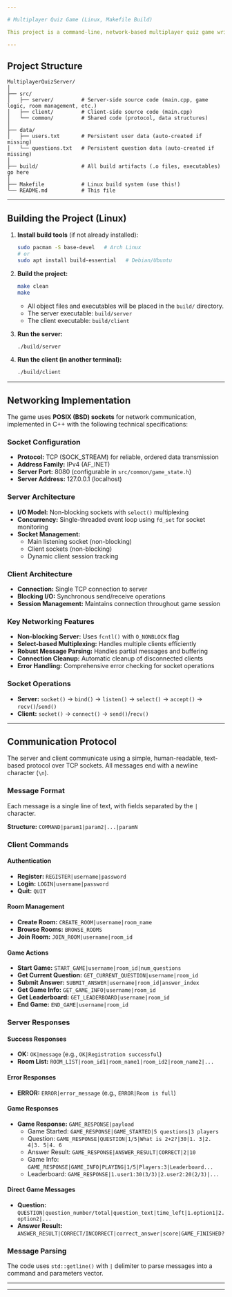 ```yaml
---

# Multiplayer Quiz Game (Linux, Makefile Build)

This project is a command-line, network-based multiplayer quiz game written in C++. It features a server and client, using low-level POSIX sockets for communication.

---
```


## Project Structure

```
MultiplayerQuizServer/
│
├── src/
│   ├── server/         # Server-side source code (main.cpp, game logic, room management, etc.)
│   ├── client/         # Client-side source code (main.cpp)
│   └── common/         # Shared code (protocol, data structures)
│
├── data/
│   ├── users.txt       # Persistent user data (auto-created if missing)
│   └── questions.txt   # Persistent question data (auto-created if missing)
│
├── build/              # All build artifacts (.o files, executables) go here
│
├── Makefile            # Linux build system (use this!)
└── README.md           # This file
```

---

## Building the Project (Linux)

1. **Install build tools** (if not already installed):
   ```sh
   sudo pacman -S base-devel   # Arch Linux
   # or
   sudo apt install build-essential   # Debian/Ubuntu
   ```

2. **Build the project:**
   ```sh
   make clean
   make
   ```

   - All object files and executables will be placed in the `build/` directory.
   - The server executable: `build/server`
   - The client executable: `build/client`

3. **Run the server:**
   ```sh
   ./build/server
   ```

4. **Run the client (in another terminal):**
   ```sh
   ./build/client
   ```

---

## Networking Implementation

The game uses **POSIX (BSD) sockets** for network communication, implemented in C++ with the following technical specifications:

### Socket Configuration
- **Protocol:** TCP (SOCK_STREAM) for reliable, ordered data transmission
- **Address Family:** IPv4 (AF_INET)
- **Server Port:** 8080 (configurable in `src/common/game_state.h`)
- **Server Address:** 127.0.0.1 (localhost)

### Server Architecture
- **I/O Model:** Non-blocking sockets with `select()` multiplexing
- **Concurrency:** Single-threaded event loop using `fd_set` for socket monitoring
- **Socket Management:**
  - Main listening socket (non-blocking)
  - Client sockets (non-blocking)
  - Dynamic client session tracking

### Client Architecture
- **Connection:** Single TCP connection to server
- **Blocking I/O:** Synchronous send/receive operations
- **Session Management:** Maintains connection throughout game session

### Key Networking Features
- **Non-blocking Server:** Uses `fcntl()` with `O_NONBLOCK` flag
- **Select-based Multiplexing:** Handles multiple clients efficiently
- **Robust Message Parsing:** Handles partial messages and buffering
- **Connection Cleanup:** Automatic cleanup of disconnected clients
- **Error Handling:** Comprehensive error checking for socket operations

### Socket Operations
- **Server:** `socket()` → `bind()` → `listen()` → `select()` → `accept()` → `recv()`/`send()`
- **Client:** `socket()` → `connect()` → `send()`/`recv()`

---

## Communication Protocol

The server and client communicate using a simple, human-readable, text-based protocol over TCP sockets. All messages end with a newline character (`\n`).

### Message Format
Each message is a single line of text, with fields separated by the `|` character.

**Structure:** `COMMAND|param1|param2|...|paramN`

### Client Commands

#### Authentication
- **Register:** `REGISTER|username|password`
- **Login:** `LOGIN|username|password`
- **Quit:** `QUIT`

#### Room Management
- **Create Room:** `CREATE_ROOM|username|room_name`
- **Browse Rooms:** `BROWSE_ROOMS`
- **Join Room:** `JOIN_ROOM|username|room_id`

#### Game Actions
- **Start Game:** `START_GAME|username|room_id|num_questions`
- **Get Current Question:** `GET_CURRENT_QUESTION|username|room_id`
- **Submit Answer:** `SUBMIT_ANSWER|username|room_id|answer_index`
- **Get Game Info:** `GET_GAME_INFO|username|room_id`
- **Get Leaderboard:** `GET_LEADERBOARD|username|room_id`
- **End Game:** `END_GAME|username|room_id`

### Server Responses

#### Success Responses
- **OK:** `OK|message` (e.g., `OK|Registration successful`)
- **Room List:** `ROOM_LIST|room_id1|room_name1|room_id2|room_name2|...`

#### Error Responses
- **ERROR:** `ERROR|error_message` (e.g., `ERROR|Room is full`)

#### Game Responses
- **Game Response:** `GAME_RESPONSE|payload`
  - Game Started: `GAME_RESPONSE|GAME_STARTED|5 questions|3 players`
  - Question: `GAME_RESPONSE|QUESTION|1/5|What is 2+2?|30|1. 3|2. 4|3. 5|4. 6`
  - Answer Result: `GAME_RESPONSE|ANSWER_RESULT|CORRECT|2|10`
  - Game Info: `GAME_RESPONSE|GAME_INFO|PLAYING|1/5|Players:3|Leaderboard...`
  - Leaderboard: `GAME_RESPONSE|1.user1:30(3/3)|2.user2:20(2/3)|...`

#### Direct Game Messages
- **Question:** `QUESTION|question_number/total|question_text|time_left|1.option1|2.option2|...`
- **Answer Result:** `ANSWER_RESULT|CORRECT/INCORRECT|correct_answer|score|GAME_FINISHED?`

### Message Parsing
The code uses `std::getline()` with `|` delimiter to parse messages into a command and parameters vector.

---


---
